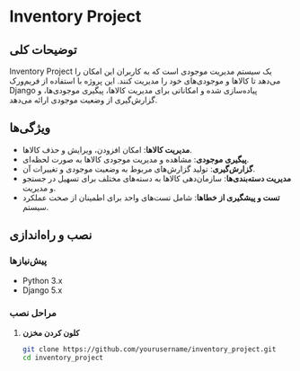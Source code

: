 # Inventory Project

## توضیحات کلی
Inventory Project یک سیستم مدیریت موجودی است که به کاربران این امکان را می‌دهد تا کالاها و موجودی‌های خود را مدیریت کنند. این پروژه با استفاده از فریم‌ورک Django پیاده‌سازی شده و امکاناتی برای مدیریت کالاها، پیگیری موجودی‌ها، و گزارش‌گیری از وضعیت موجودی ارائه می‌دهد.

## ویژگی‌ها
- **مدیریت کالاها**: امکان افزودن، ویرایش و حذف کالاها.
- **پیگیری موجودی**: مشاهده و مدیریت موجودی کالاها به صورت لحظه‌ای.
- **گزارش‌گیری**: تولید گزارش‌های مربوط به وضعیت موجودی و تغییرات آن.
- **مدیریت دسته‌بندی‌ها**: سازمان‌دهی کالاها به دسته‌های مختلف برای تسهیل در جستجو و مدیریت.
- **تست و پیشگیری از خطاها**: شامل تست‌های واحد برای اطمینان از صحت عملکرد سیستم.

## نصب و راه‌اندازی

### پیش‌نیازها
- Python 3.x
- Django 5.x

### مراحل نصب

1. **کلون کردن مخزن**
   ```bash
   git clone https://github.com/yourusername/inventory_project.git
   cd inventory_project
